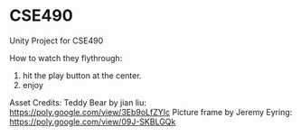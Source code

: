 # CSE490
Unity Project for CSE490

How to watch they flythrough:

1. hit the play button at the center.
2. enjoy


Asset Credits:
Teddy Bear by jian liu: https://poly.google.com/view/3Eb9oLfZYIc
Picture frame by Jeremy Eyring: https://poly.google.com/view/09J-SKBLGQk 
